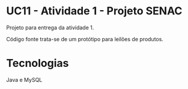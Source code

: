 # UC11 - Atividade 1 - Projeto SENAC

Projeto para entrega da atividade 1.

Código fonte trata-se de um protótipo para leilões de produtos.

# Tecnologias
Java e MySQL
